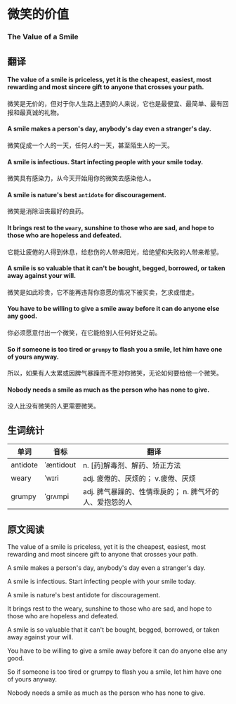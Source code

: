 # 微笑的价值

### The Value of a Smile

## 翻译

#### The value of a smile is priceless, yet it is the cheapest, easiest, most rewarding and most sincere gift to anyone that crosses your path.
微笑是无价的，但对于你人生路上遇到的人来说，它也是最便宜、最简单、最有回报和最真诚的礼物。
#### A smile makes a person's day, anybody's day even a stranger's day.
微笑促成一个人的一天，任何人的一天，甚至陌生人的一天。
#### A smile is infectious. Start infecting people with your smile today.
微笑具有感染力，从今天开始用你的微笑去感染他人。
#### A smile is nature's best `antidote` for discouragement.
微笑是消除沮丧最好的良药。
#### It brings rest to the `weary`, sunshine to those who are sad, and hope to those who are hopeless and defeated.
它能让疲倦的人得到休息，给悲伤的人带来阳光，给绝望和失败的人带来希望。
#### A smile is so valuable that it can't be bought, begged, borrowed, or taken away against your will.
微笑是如此珍贵，它不能再违背你意愿的情况下被买卖，乞求或借走。
#### You have to be willing to give a smile away before it can do anyone else any good.
你必须愿意付出一个微笑，在它能给别人任何好处之前。
#### So if someone is too tired or `grumpy` to flash you a smile, let him have one of yours anyway.
所以，如果有人太累或因脾气暴躁而不愿对你微笑，无论如何要给他一个微笑。
#### Nobody needs a smile as much as the person who has none to give.
没人比没有微笑的人更需要微笑。

## 生词统计
| 单词 | 音标 | 翻译 |
|-|-|-|
| antidote | ˈæntidoʊt | n. [药]解毒剂、解药、矫正方法 |
| weary | ˈwɪri | adj. 疲倦的、厌烦的； v.疲倦、厌烦 |
| grumpy | ˈɡrʌmpi | adj. 脾气暴躁的、性情乖戾的； n. 脾气坏的人、爱抱怨的人 |


## 原文阅读

The value of a smile is priceless, yet it is the cheapest, easiest, most rewarding and most sincere gift to anyone that crosses your path.

A smile makes a person's day, anybody's day even a stranger's day.

A smile is infectious. Start infecting people with your smile today.

A smile is nature's best antidote for discouragement.

It brings rest to the weary, sunshine to those who are sad, and hope to those who are hopeless and defeated.

A smile is so valuable that it can't be bought, begged, borrowed, or taken away against your will.

You have to be willing to give a smile away before it can do anyone else any good.

So if someone is too tired or grumpy to flash you a smile, let him have one of yours anyway.

Nobody needs a smile as much as the person who has none to give.

<src-rtyAudio :src="'https://rtyxmd.gitee.io/rtyresources2020/May/The%20Value%20of%20a%20Smile.mp3'"></src-rtyAudio>